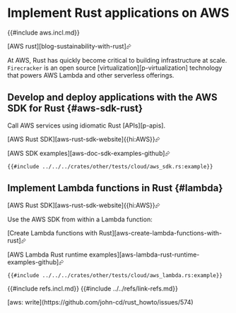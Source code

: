 # Implement Rust applications on AWS

{{#include aws.incl.md}}

[AWS rust][blog-sustainability-with-rust]⮳

At AWS, Rust has quickly become critical to building infrastructure at scale. `Firecracker` is an open source [virtualization][p-virtualization] technology that powers AWS Lambda and other serverless offerings.

## Develop and deploy applications with the AWS SDK for Rust {#aws-sdk-rust}

Call AWS services using idiomatic Rust [APIs][p-apis].

[AWS Rust SDK][aws-rust-sdk-website]{{hi:AWS}}⮳

[AWS SDK examples][aws-doc-sdk-examples-github]⮳

```rust,editable
{{#include ../../../crates/other/tests/cloud/aws_sdk.rs:example}}
```

## Implement Lambda functions in Rust {#lambda}

[AWS Rust SDK][aws-rust-sdk-website]{{hi:AWS}}⮳

Use the AWS SDK from within a Lambda function:

[Create Lambda functions with Rust][aws-create-lambda-functions-with-rust]⮳

[AWS Lambda Rust runtime examples][aws-lambda-rust-runtime-examples-github]⮳

```rust,editable
{{#include ../../../crates/other/tests/cloud/aws_lambda.rs:example}}
```

{{#include refs.incl.md}}
{{#include ../../refs/link-refs.md}}

<div class="hidden">
[aws: write](https://github.com/john-cd/rust_howto/issues/574)

</div>
